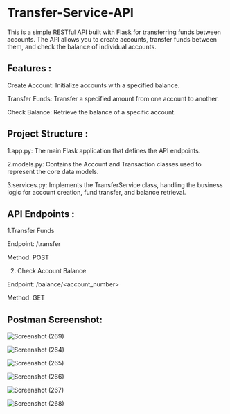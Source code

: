 # Transfer-Service-API
This is a simple RESTful API built with Flask for transferring funds between accounts. The API allows you to create accounts, transfer funds between them, and check the balance of individual accounts.

## Features :
Create Account: Initialize accounts with a specified balance.

Transfer Funds: Transfer a specified amount from one account to another.

Check Balance: Retrieve the balance of a specific account.

## Project Structure :
1.app.py: The main Flask application that defines the API endpoints.

2.models.py: Contains the Account and Transaction classes used to represent the core data models.

3.services.py: Implements the TransferService class, handling the business logic for account creation, fund transfer, and balance retrieval.

## API Endpoints :

1.Transfer Funds

Endpoint: /transfer

Method: POST

2. Check Account Balance

Endpoint: /balance/<account_number>

Method: GET

## Postman Screenshot:

![Screenshot (269)](https://github.com/user-attachments/assets/969d31ab-d60a-474b-abec-e7e3819364ac)

![Screenshot (264)](https://github.com/user-attachments/assets/27d7b95c-2355-4faf-b72e-33d9e72c2525)

![Screenshot (265)](https://github.com/user-attachments/assets/7b56aec0-8dc5-4d6a-b971-cbe63056b675)

![Screenshot (266)](https://github.com/user-attachments/assets/31dc8acb-3395-4bc3-a286-afe02beb8031)

![Screenshot (267)](https://github.com/user-attachments/assets/0a94f8c3-5aca-420d-af24-49e1865fd7c2)

![Screenshot (268)](https://github.com/user-attachments/assets/02eb08d4-af2b-42a8-a6f6-38715067909b)
